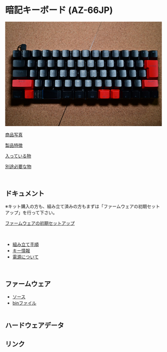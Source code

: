 # 暗記キーボード (AZ-66JP)

![AZ-66JP](/images/az66jp/az66jp.jpg)


[商品写真](/docs/az66jp/photos/)

[製品特徴](/docs/az66jp/features/)

[入っている物](/docs/az66jp/builtin_parts/)

[別途必要な物](/docs/az66jp/builtin_parts/#キットに含まれない別途用意が必要な物)



<br>


## ドキュメント

  
  ※キット購入の方も、組み立て済みの方もまずは「ファームウェアの初期セットアップ」を行って下さい。
  
[ファームウェアの初期セットアップ](/docs/az66jp/firmware_write/)  
<br><br>


- [組み立て手順](/docs/az66jp/build_guide/)
- [キー情報](/docs/az66jp/keydata/)
- [電源について](/docs/az66jp/power_line/)

<br>


## ファームウェア

- [ソース](/firmware/)
- [binファイル](/firmware/bin/az66jp/)
<br><br>

## ハードウェアデータ


## リンク

